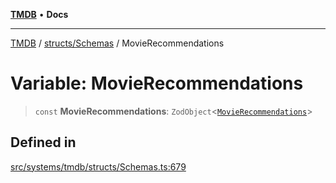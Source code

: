 [**TMDB**](../../../README.md) • **Docs**

***

[TMDB](../../../README.md) / [structs/Schemas](../README.md) / MovieRecommendations

# Variable: MovieRecommendations

> `const` **MovieRecommendations**: `ZodObject`\<[`MovieRecommendations`](../type-aliases/MovieRecommendations.md)\>

## Defined in

[src/systems/tmdb/structs/Schemas.ts:679](https://github.com/Norviah/media-hub/blob/b0accce5c447ccf1a18696f3cb0baef1f5bd16be/src/systems/tmdb/structs/Schemas.ts#L679)

